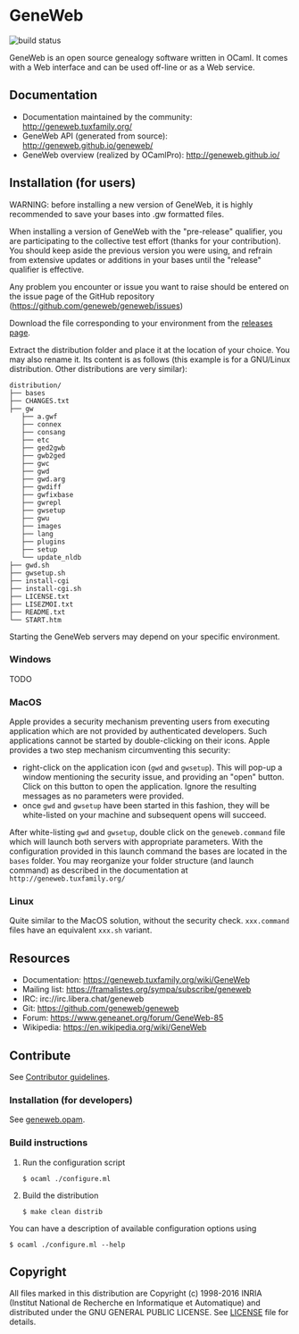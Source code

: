 # GeneWeb

![build status](https://github.com/geneweb/geneweb/actions/workflows/ci.yml/badge.svg)

GeneWeb is an open source genealogy software written in OCaml. It comes
with a Web interface and can be used off-line or as a Web service.

## Documentation

- Documentation maintained by the community: http://geneweb.tuxfamily.org/
- GeneWeb API (generated from source): http://geneweb.github.io/geneweb/
- GeneWeb overview (realized by OCamlPro): http://geneweb.github.io/

## Installation (for users)

WARNING: before installing a new version of GeneWeb, it is highly recommended to save
your bases into .gw formatted files.

When installing a version of GeneWeb with the "pre-release" qualifier, you are
participating to the collective test effort (thanks for your contribution). You should keep aside the previous version 
you were using, and refrain from extensive updates or additions in your bases
until the "release" qualifier is effective.

Any problem you encounter or issue you want to raise should be entered on the issue page
of the GitHub repository (https://github.com/geneweb/geneweb/issues)

Download the file corresponding to your environment from
the [releases page](https://github.com/geneweb/geneweb/releases).

Extract the distribution folder and place it at the location of your choice. You may also rename it.
Its content is as follows (this example is for a GNU/Linux distribution.
Other distributions are very similar):

```
distribution/
├── bases
├── CHANGES.txt
├── gw
   ├── a.gwf
   ├── connex
   ├── consang
   ├── etc
   ├── ged2gwb
   ├── gwb2ged
   ├── gwc
   ├── gwd
   ├── gwd.arg
   ├── gwdiff
   ├── gwfixbase
   ├── gwrepl
   ├── gwsetup
   ├── gwu
   ├── images
   ├── lang
   ├── plugins
   ├── setup
   └── update_nldb
├── gwd.sh
├── gwsetup.sh
├── install-cgi
├── install-cgi.sh
├── LICENSE.txt
├── LISEZMOI.txt
├── README.txt
└── START.htm
```

Starting the GeneWeb servers may depend on your specific environment.

### Windows

TODO

### MacOS

Apple provides a security mechanism preventing users from executing application
which are not provided by authenticated developers. Such applications cannot be started
by double-clicking on their icons.
Apple provides a two step mechanism circumventing this security:
* right-click on the application icon (```gwd``` and ```gwsetup```). This will pop-up a window
mentioning the security issue, and providing an "open" button. Click on this button to open
the application. Ignore the resulting messages as no parameters were provided.
* once ```gwd``` and ```gwsetup``` have been started in this fashion, they will be white-listed
on your machine and subsequent opens will succeed.

After white-listing ```gwd``` and ```gwsetup```, double click on the ```geneweb.command```
file which will launch both servers with appropriate parameters.
With the configuration provided in this launch command the bases are located in
the ```bases``` folder.
You may reorganize your folder structure (and launch command) as described in the
documentation at ```http://geneweb.tuxfamily.org/```

### Linux

Quite similar to the MacOS solution, without the security check.
```xxx.command``` files have an equivalent ```xxx.sh``` variant.

## Resources

* Documentation: https://geneweb.tuxfamily.org/wiki/GeneWeb
* Mailing list: https://framalistes.org/sympa/subscribe/geneweb
* IRC: irc://irc.libera.chat/geneweb
* Git: https://github.com/geneweb/geneweb
* Forum: https://www.geneanet.org/forum/GeneWeb-85
* Wikipedia: https://en.wikipedia.org/wiki/GeneWeb

## Contribute

See [Contributor guidelines](CONTRIBUTING.md).

### Installation (for developers)

See [geneweb.opam](./geneweb.opam).

### Build instructions

1. Run the configuration script
   ```
   $ ocaml ./configure.ml
   ```
2. Build the distribution
   ```
   $ make clean distrib
   ```

You can have a description of available configuration options using
```
$ ocaml ./configure.ml --help
```

## Copyright

All files marked in this distribution are Copyright (c) 1998-2016 INRIA
(Institut National de Recherche en Informatique et Automatique) and
distributed under the GNU GENERAL PUBLIC LICENSE. See [LICENSE](LICENSE) file
for details.
